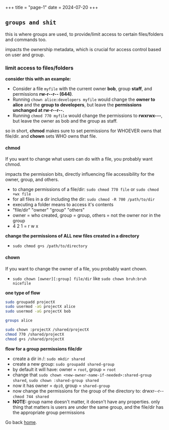 +++
title = "page-1"
date = 2024-07-20
+++

## `groups and shit`

this is where groups are used, to provide/limit access to certain files/folders and commands too.

impacts the ownership metadata, which is crucial for access control based on user and group.

### limit access to files/folders

**consider this with an example:**

- Consider a file `myfile` with the current owner **bob**, group **staff**, and permissions **rw-r--r-- (644)**.
- Running `chown alice:developers myfile` would change the **owner to alice** and the **group to developers**, but leave the **permissions unchanged at rw-r--r--.**
- Running `chmod 770 myfile` would change the permissions to **rwxrwx---**, but leave the owner as bob and the group as staff.

so in short, **chmod** makes sure to set permissions for WHOEVER owns that file/dir. and **chown** sets WHO owns that file.

#### chmod

If you want to change what users can do with a file, you probably want chmod.

impacts the permission bits, directly influencing file accessibility for the owner, group, and others.

- to change permissions of a file/dir: `sudo chmod 770 file` or `sudo chmod +wx file`
- for all files in a dir including the dir: `sudo chmod -R 700 /path/to/dir`
- executing a folder means to access it's contents
- "file/dir" "owner" "group" "others"
- owner = who created, group = group, others = not the owner nor in the group
- 4 2 1 = r w x

**change the permissions of ALL new files created in a directory**

- `sudo chmod g+s /path/to/directory`

#### chown

If you want to change the owner of a file, you probably want chown.

- `sudo chown [owner][:group] file/dir` like `sudo chown bruh:bruh nicefile`

**one type of flow**

```bash
sudo groupadd projectX
sudo usermod -aG projectX alice
sudo usermod -aG projectX bob

groups alice

sudo chown :projectX /shared/projectX
chmod 770 /shared/projectX
chmod g+s /shared/projectX
```

**flow for a group permissions file/dir**

- create a dir in /: `sudo mkdir shared`
- create a new group: `sudo groupadd shared-group`
- by default it will have: owner = `root`, group = `root`
- change that `sudo chown <new-owner-name-if-needed>:shared-group shared`, `sudo chown :shared-group shared`
- now it has owner = `dpi0`, group = `shared-group`
- now change the permissions for the group of the directory to: drwxr--r-- `chmod 744 shared`
- **NOTE:** group name doesn't matter, it doesn't have any properties. only thing that matters is users are under the same group, and the file/dir has the appropriate group permissions

Go back [home](../).
